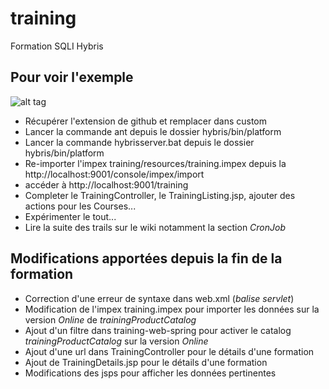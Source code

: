 # training
Formation SQLI Hybris

## Pour voir l'exemple
![alt tag](https://www.diigo.com/file/image/qpqbbrrzcqeqbpospzbrcsebas/SQLI+Hybris+Training+Extension+-+PDP.jpg)
* Récupérer l'extension de github et remplacer dans custom
* Lancer la commande ant depuis le dossier hybris/bin/platform 
* Lancer la commande hybrisserver.bat depuis le dossier hybris/bin/platform
* Re-importer l'impex training/resources/training.impex depuis la http://localhost:9001/console/impex/import
* accéder à http://localhost:9001/training
* Completer le TrainingController, le TrainingListing.jsp, ajouter des actions pour les Courses...
* Expérimenter le tout...
* Lire la suite des trails sur le wiki notamment la section *CronJob*


## Modifications apportées depuis la fin de la formation
* Correction d'une erreur de syntaxe dans web.xml (_balise servlet_)
* Modification de l'impex training.impex pour importer les données sur la version *Online* de *trainingProductCatalog*
* Ajout d'un filtre dans training-web-spring pour activer le catalog *trainingProductCatalog* sur la version *Online*
* Ajout d'une url dans TrainingController pour le détails d'une formation
* Ajout de TrainingDetails.jsp pour le détails d'une formation
* Modifications des jsps pour afficher les données pertinentes